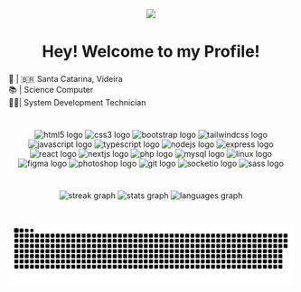 <div align="center">
  <img src="https://visitor-badge.laobi.icu/badge?page_id=heldermartins4.heldermartins4&left_text=Views"  />
</div>

###

<h1 align="center">Hey! Welcome to my Profile!</h1>

###

<p align="left">📍 | 🇧🇷 Santa Catarina, Videira<br>📚 | Science Computer<br>🧑‍🎓| System Development Technician</p>

###

<br clear="both">

<div align="center">
  <img src="https://cdn.jsdelivr.net/gh/devicons/devicon/icons/html5/html5-original.svg" height="32" width="44" alt="html5 logo"  />
  <img src="https://cdn.jsdelivr.net/gh/devicons/devicon/icons/css3/css3-original.svg" height="32" width="44" alt="css3 logo"  />
  <img src="https://cdn.jsdelivr.net/gh/devicons/devicon/icons/bootstrap/bootstrap-original.svg" height="32" width="44" alt="bootstrap logo"  />
  <img src="https://cdn.jsdelivr.net/gh/devicons/devicon/icons/tailwindcss/tailwindcss-original-wordmark.svg" height="32" width="44" alt="tailwindcss logo"  />
  <img src="https://cdn.jsdelivr.net/gh/devicons/devicon/icons/javascript/javascript-original.svg" height="32" width="44" alt="javascript logo"  />
  <img src="https://cdn.jsdelivr.net/gh/devicons/devicon/icons/typescript/typescript-original.svg" height="32" width="44" alt="typescript logo"  />
  <img src="https://cdn.jsdelivr.net/gh/devicons/devicon/icons/nodejs/nodejs-original.svg" height="32" width="44" alt="nodejs logo"  />
  <img src="https://cdn.jsdelivr.net/gh/devicons/devicon/icons/express/express-original.svg" height="32" width="44" alt="express logo"  />
  <img src="https://cdn.jsdelivr.net/gh/devicons/devicon/icons/react/react-original.svg" height="32" width="44" alt="react logo"  />
  <img src="https://cdn.jsdelivr.net/gh/devicons/devicon/icons/nextjs/nextjs-original.svg" height="32" width="44" alt="nextjs logo"  />
  <img src="https://cdn.jsdelivr.net/gh/devicons/devicon/icons/php/php-original.svg" height="32" width="44" alt="php logo"  />
  <img src="https://cdn.jsdelivr.net/gh/devicons/devicon/icons/mysql/mysql-original.svg" height="32" width="44" alt="mysql logo"  />
  <img src="https://cdn.jsdelivr.net/gh/devicons/devicon/icons/linux/linux-original.svg" height="32" width="44" alt="linux logo"  />
  <img src="https://cdn.jsdelivr.net/gh/devicons/devicon/icons/figma/figma-original.svg" height="32" width="44" alt="figma logo"  />
  <img src="https://cdn.jsdelivr.net/gh/devicons/devicon/icons/photoshop/photoshop-plain.svg" height="32" width="44" alt="photoshop logo"  />
  <img src="https://cdn.jsdelivr.net/gh/devicons/devicon/icons/git/git-original.svg" height="32" width="44" alt="git logo"  />
  <img src="https://cdn.jsdelivr.net/gh/devicons/devicon/icons/socketio/socketio-original.svg" height="32" width="44" alt="socketio logo"  />
  <img src="https://cdn.jsdelivr.net/gh/devicons/devicon/icons/sass/sass-original.svg" height="32" width="44" alt="sass logo"  />
</div>

###

<br clear="both">

<div align="center">
  <img src="https://streak-stats.demolab.com?user=heldermartins4&locale=en&mode=weekly&theme=dark&hide_border=true&border_radius=5&date_format=M j[, Y]&order=3" height="140" alt="streak graph"  />
  <img src="https://github-readme-stats.vercel.app/api?username=heldermartins4&hide_title=true&hide_rank=false&show_icons=false&include_all_commits=true&count_private=true&disable_animations=true&theme=dark&locale=en&hide_border=true&order=1" height="140" alt="stats graph"  />
  <img src="https://github-readme-stats.vercel.app/api?username=heldermartins4&show_icons=false&theme=dark" height="140" alt="languages graph"  />
</div>

###

<br clear="both">

<img src="./github-user-contribution.svg" alt="Snake animation" />

###
